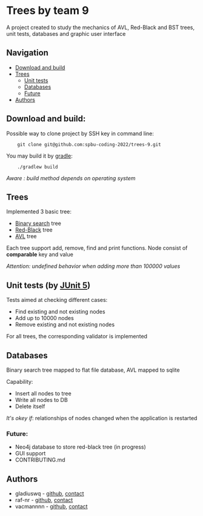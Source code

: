 # Trees by team 9
A project created to study the mechanics of AVL, Red-Black and BST trees, unit tests, databases and graphic user interface

## Navigation

- [Download and build](#download-and-build)
- [Trees](#trees)
    - [Unit tests](#unit-tests)
    - [Databases](#databases)
    - [Future](#future)
- [Authors](#authors)

## Download and build:
Possible way to clone project by SSH key in command line:

        git clone git@github.com:spbu-coding-2022/trees-9.git
    
You may build it by [gradle](https://gradle.org/):

        ./gradlew build

*Aware : build method depends on operating system*
## Trees
Implemented 3 basic tree:
- [Binary search](https://en.wikipedia.org/wiki/Binary_search_tree) tree
- [Red-Black](https://en.wikipedia.org/wiki/Red%E2%80%93black_tree) tree
- [AVL](https://en.wikipedia.org/wiki/AVL_tree) tree

Each tree support add, remove, find and print functions.
Node consist of **comparable** key and value

*Attention: undefined behavior when adding more than 100000 values*
## Unit tests (by [JUnit 5](https://junit.org/junit5/))
Tests aimed at checking different cases:
- Find existing and not existing nodes
- Add up to 10000 nodes
- Remove existing and not existing nodes

For all trees, the corresponding validator is implemented

## Databases
Binary search tree mapped to flat file database, AVL mapped to sqlite

Capability:
- Insert all nodes to tree
- Write all nodes to DB
- Delete itself

*It's okey if*: relationships of nodes changed when the application is restarted
### Future:
- Neo4j database to store red-black tree (in progress)
- GUI support
- CONTRIBUTING.md
 

## Authors
- gladiuswq - [github](https://github.com/gladiuswq), [contact](https://t.me/gladiuswq)  
- raf-nr - [github](https://github.com/raf-nr), [contact](https://t.me/nrrafik)  
- vacmannnn - [github](https://github.com/vacmannnn), [contact](https://t.me/vacmannnn) 




